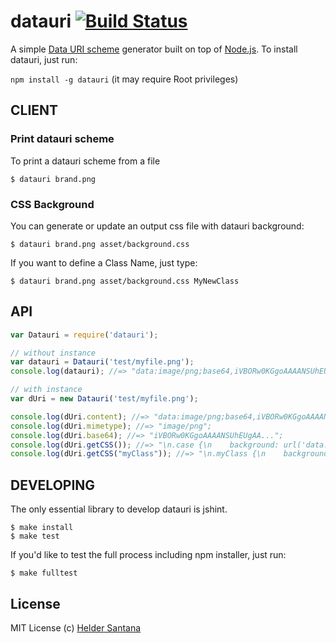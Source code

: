 datauri [![Build Status](https://secure.travis-ci.org/heldr/datauri.png?branch=master)](http://travis-ci.org/heldr/datauri)
=======

A simple [Data URI scheme][datauri] generator built on top of [Node.js][nodejs]. To install datauri, just run:

`npm install -g datauri` (it may require Root privileges)


CLIENT
------

### Print datauri scheme
To print a datauri scheme from a file
```CLI
$ datauri brand.png
```

### CSS Background
You can generate or update an output css file with datauri background:
```CLI
$ datauri brand.png asset/background.css
```
If you want to define a Class Name, just type:
```CLI
$ datauri brand.png asset/background.css MyNewClass
```

API
---

```js
var Datauri = require('datauri');

// without instance
var datauri = Datauri('test/myfile.png');
console.log(datauri); //=> "data:image/png;base64,iVBORw0KGgoAAAANSUhEUgAA...";

// with instance
var dUri = new Datauri('test/myfile.png');

console.log(dUri.content); //=> "data:image/png;base64,iVBORw0KGgoAAAANSUhEUgAA...";
console.log(dUri.mimetype); //=> "image/png";
console.log(dUri.base64); //=> "iVBORw0KGgoAAAANSUhEUgAA...";
console.log(dUri.getCSS()); //=> "\n.case {\n    background: url('data:image/png;base64,iVBORw...";
console.log(dUri.getCSS("myClass")); //=> "\n.myClass {\n    background: url('data:image/png;base64,iVBORw...";

```

DEVELOPING
----------

The only essential library to develop datauri is jshint.

```CLI
$ make install
$ make test
```

If you'd like to test the full process including npm installer, just run:

```CLI
$ make fulltest
```

## License

MIT License
(c) [Helder Santana](http://heldr.com)

[nodejs]: http://nodejs.org/download
[datauri]: http://en.wikipedia.org/wiki/Data_URI_scheme
